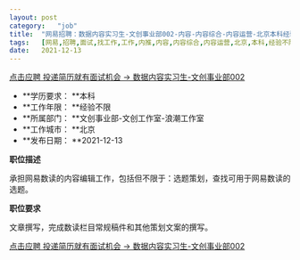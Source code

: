 ```yaml
---
layout:	post
category:	"job"
title:	"网易招聘：数据内容实习生-文创事业部002-内容-内容综合-内容运营-北京本科经验不限"
tags:	[网易,招聘,面试,找工作,工作,内推,内容,内容综合,内容运营,北京,本科,经验不限]
date:	2021-12-13
---
```


[点击应聘 投递简历就有面试机会 ->  数据内容实习生-文创事业部002](http://mobile.bole.netease.com/bole/boleDetail?id=35136&employeeId=346f03c3cda5f04c&key=all)



- **学历要求： **本科
- **工作年限： **经验不限
- **所属部门： **文创事业部-文创工作室-浪潮工作室
- **工作城市： **北京
- **发布日期： **2021-12-13



**职位描述**

承担网易数读的内容编辑工作，包括但不限于：选题策划，查找可用于网易数读的选题。



**职位要求**

文章撰写，完成数读栏目常规稿件和其他策划文案的撰写。



[点击应聘 投递简历就有面试机会 ->  数据内容实习生-文创事业部002](http://mobile.bole.netease.com/bole/boleDetail?id=35136&employeeId=346f03c3cda5f04c&key=all)